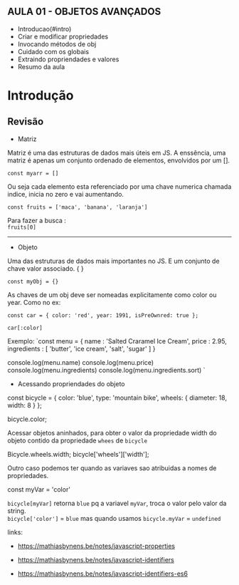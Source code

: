 ## AULA 01 - OBJETOS AVANÇADOS

* Introducao(#intro)
* Criar e modificar propriedades
* Invocando métodos de obj
* Cuidado com os globais 
* Extraindo propriendades e valores
* Resumo da aula

<div id="intro">

# Introdução

## Revisão

* Matriz

Matriz é uma das estruturas de dados mais úteis em JS. A enssência, uma matriz é apenas um conjunto ordenado de elementos, envolvidos por um []. 

`const myarr = []`

Ou seja cada elemento esta referenciado por uma chave numerica chamada indice, inicia no zero e vai aumentando.

`const fruits = ['maca', 'banana', 'laranja']`

Para fazer a busca : <br>
`fruits[0]`

********
* Objeto

Uma das estruturas de dados mais importantes no JS. E um conjunto de chave valor associado. { }

`const myObj = {}`

As chaves de um obj deve ser nomeadas explicitamente como color ou year. 
Como no ex: <br>

`const car = {
    color: 'red',
    year: 1991,
    isPreOwnred: true
};`

`car[:color]`

Exemplo:
`const menu = {
    name : 'Salted Craramel Ice Cream',
    price : 2.95,
    ingredients : [
        'butter',
        'ice cream',
        'salt',
        'sugar'
    ]
}

console.log(menu.name)
console.log(menu.price)
console.log(menu.ingredients)
console.log(menu.ingredients.sort)
`

* Acessando propriendades do objeto

const bicycle = {
  color: 'blue',
  type: 'mountain bike',
  wheels: {
    diameter: 18,
    width: 8
  }
};

bicycle.color;

Acessar objetos aninhados, para obter o valor da propriedade width do objeto contido da propriedade `whees` de `bicycle`

Bicycle.wheels.width;
bicycle['wheels']['width'];

Outro caso podemos ter quando as variaves sao atribuidas a nomes de propriedades. 

const myVar = 'color'

`bicycle[myVar]` retorna `blue` pq a variavel `myVar`, troca o valor pelo valor da string. <br>
`bicycle['color']` = `blue` mas quando usamos `bicycle.myVar` = `undefined`

links:
* https://mathiasbynens.be/notes/javascript-properties

* https://mathiasbynens.be/notes/javascript-identifiers

* https://mathiasbynens.be/notes/javascript-identifiers-es6